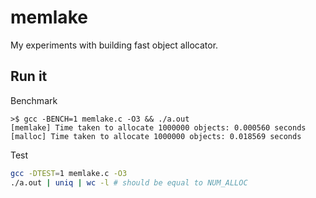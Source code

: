 # memlake

My experiments with building fast object allocator.

## Run it

Benchmark
```console
>$ gcc -BENCH=1 memlake.c -O3 && ./a.out
[memlake] Time taken to allocate 1000000 objects: 0.000560 seconds
[malloc] Time taken to allocate 1000000 objects: 0.018569 seconds
```

Test
```sh
gcc -DTEST=1 memlake.c -O3
./a.out | uniq | wc -l # should be equal to NUM_ALLOC
```
